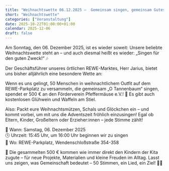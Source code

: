 ```yaml
---
title: "Weihnachtswette 06.12.2025 –  Gemeinsam singen, gemeinsam Gutes tun!"
short: "Weihnachtswette"
categories: ["Veranstaltung"]
date: 2025-10-22T01:00:00+01:00
calendar: 2025-12-06
draft: false
---
```


Am Sonntag, den 06. Dezember 2025, ist es wieder soweit: Unsere beliebte Weihnachtswette steht an – und auch diesmal heißt es wieder: „Singen für den guten Zweck!“ 🎶

Der Geschäftsführer unseres örtlichen REWE-Marktes, Herr Jarius, bietet uns bisher alljährlich eine besondere Wette an:

Wenn es uns gelingt, 50 Menschen in weihnachtlichem Outfit auf dem REWE-Parkplatz zu versammeln, die gemeinsam „O Tannenbaum“ singen, spendet er 500 € an den Förderverein Pfeffermäuse e.V.! 🌟
Es gibt auch kostenlosen Glühwein und Waffeln am Stiel.

Also: Packt eure Weihnachtsmützen, Schals und Glöckchen ein – und kommt vorbei, um mit uns die Adventszeit fröhlich einzusingen! Egal ob Eltern, Kinder, Großeltern oder Erzieher:innen – jede Stimme zählt!

📅 Wann: Samstag, 06. Dezember 2025<br>
🕓 Uhrzeit: 15:45 Uhr, um 16:00 Uhr beginnen wir zu singen<br>
📍 Wo: REWE-Parkplatz, Wendenschloßstraße 354-358<br>

💛 Die gesammelten 500 € kommen wie immer direkt den Kindern der Kita zugute – für neue Projekte, Materialien und kleine Freuden im Alltag.
Lasst uns zeigen, was Gemeinschaft bedeutet – 50 Stimmen, ein Lied, ein Ziel! 🎵✨
